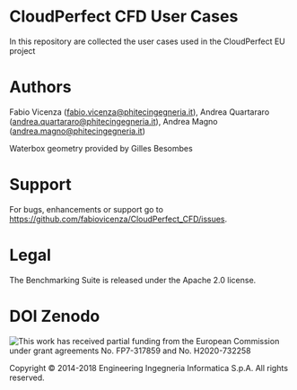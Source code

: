 # CloudPerfect CFD User Cases
In this repository are collected the user cases used in the CloudPerfect EU project

# Authors

Fabio Vicenza (fabio.vicenza@phitecingegneria.it), Andrea Quartararo (andrea.quartararo@phitecingegneria.it), Andrea Magno (andrea.magno@phitecingegneria.it)

Waterbox geometry provided by Gilles Besombes

# Support

For bugs, enhancements or support go to https://github.com/fabiovicenza/CloudPerfect_CFD/issues.

# Legal

The Benchmarking Suite is released under the Apache 2.0 license.

# DOI Zenodo

![This work has received partial funding from the European Commission under grant agreements No. FP7-317859 and No. H2020-732258](http://www.consilium.europa.eu/images/img_flag-eu.gif?raw=true)

Copyright © 2014-2018 Engineering Ingegneria Informatica S.p.A. All rights reserved.
